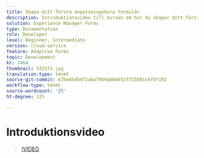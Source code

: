 ```yaml
---
title: Skapa ditt första anpassningsbara formulär
description: Introduktionsvideo till kursen om hur du skapar ditt första adaptiva formulär
solution: Experience Manager Forms
type: Documentation
role: Developer
level: Beginner, Intermediate
version: cloud-service
feature: Adaptive Forms
topic: Development
kt: 7464
thumbnail: 332571.jpg
translation-type: tm+mt
source-git-commit: 67be45dbd72a8af8b9ab60452ff15081c6f9f192
workflow-type: tm+mt
source-wordcount: '25'
ht-degree: 12%

---
```



# Introduktionsvideo


>[!VIDEO](https://video.tv.adobe.com/v/332571?quality=12&learn=on)

